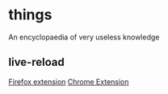 # things
An encyclopaedia of very useless knowledge
## live-reload
[Firefox extension](https://addons.mozilla.org/en-US/firefox/addon/livereload-web-extension/)
[Chrome Extension](https://chrome.google.com/webstore/detail/livereload/jnihajbhpnppcggbcgedagnkighmdlei?hl=en)
